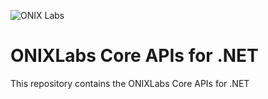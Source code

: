 ![ONIX Labs](https://raw.githubusercontent.com/onix-labs/onixlabs-website/main/src/assets/images/logo/full/original/original-md.png)

# ONIXLabs Core APIs for .NET

This repository contains the ONIXLabs Core APIs for .NET

